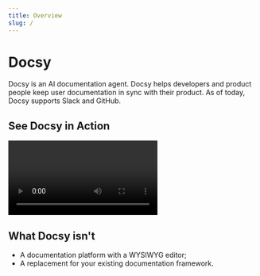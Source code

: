 ```yaml
---
title: Overview
slug: /
---
```


# Docsy

Docsy is an AI documentation agent. Docsy helps developers and product people keep user documentation in sync with their product. As of today, Docsy supports Slack and GitHub.

## See Docsy in Action


<div style={{ maxWidth: '100%', overflow: 'hidden' }}>
  <video style={{ width: '100%', height: 'auto' }} controls>
    <source src="/videos/docsy-in-81-seconds.mp4" type="video/mp4" />
    Your browser does not support the video tag.
  </video>
</div>

## What Docsy isn't

- A documentation platform with a WYSIWYG editor;
- A replacement for your existing documentation framework.
